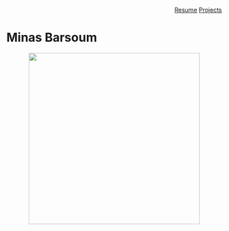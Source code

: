 <p align="right">
<a href="Resume.md" title="Resume">Resume</a>
<a href="project.md" title="Project">Projects</a>
</p>  





#                                                    Minas Barsoum
<p align="center">
<img src="https://user-images.githubusercontent.com/60366288/76112912-c3106f00-5fa8-11ea-9b1f-be5811854359.JPG" width="400">
</p>



